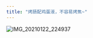 ```yaml
---
title: "烤肠配鸡蛋液，不容易烤焦~"
---
```


![IMG_20210122_224937](https://cdn.jsdelivr.net/gh/petterobam/picture-bucket@main/vs-code/upload/imgs/IMG_20210122_224937.jpg)